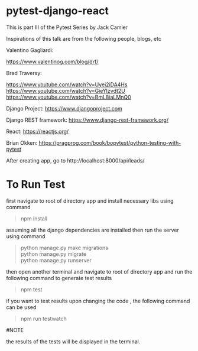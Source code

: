 # pytest-django-react

This is part III of the Pytest Series by Jack Camier


Inspirations of this talk are from the following people, blogs, etc

Valentino Gagliardi:

https://www.valentinog.com/blog/drf/

Brad Traversy:

https://www.youtube.com/watch?v=Uyei2iDA4Hs
https://www.youtube.com/watch?v=GieYIzvdt2U
https://www.youtube.com/watch?v=BmL8iaLMnQ0

Django Project:
https://www.djangoproject.com

Django REST framework:
https://www.django-rest-framework.org/

React:
https://reactjs.org/

Brian Okken:
https://pragprog.com/book/bopytest/python-testing-with-pytest

After creating app, go to http://localhost:8000/api/leads/  

# To Run Test  

first navigate to root of directory app and install necessary libs using command  

>npm install  

assuming all the django dependencies are installed then run the server using command  

>python manage.py make migrations  
>python manage.py migrate  
>python manage.py runserver    

then open another terminal and navigate to root of directory app and run the following command to generate test results  

>npm test  

if you want to test results upon changing the code , the following command can be used  

>npm run testwatch  

#NOTE  

the results of the tests will be displayed in the terminal.  
